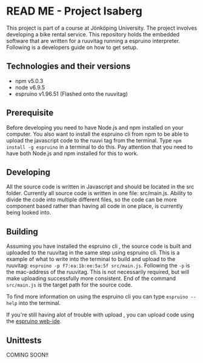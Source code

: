 # READ ME - Project Isaberg

This project is part of a course at Jönköping University. The project involves developing a bike rental service. This repository holds the embedded software that are written for a ruuvitag running a espruino interpreter.
Following is a developers guide on how to get setup.

## Technologies and their versions

- npm v5.0.3
- node v6.9.5
- espruino v1.96.51 (Flashed onto the ruuvitag)

## Prerequisite

Before developing you need to have Node.js and npm installed on your computer. You also want to install the espruino cli from npm to be able to upload the javascript code to the ruuvi tag from the terminal. Type `npm install -g espruino`
in a terminal to do this. Pay attention that you need to have both Node.js and npm installed for this to work.

## Developing

All the source code is written in Javascript and should be located in the src folder. Currently all source code is written in one file: src/main.js. Ability to divide the code into multiple different files, so the code can be more component based rather than having all code in one place, is currently being looked into.

## Building

Assuming you have installed the espruino cli , the source code is built and uploaded to the ruuvitag in the same step using espruino cli. This is a example of what to write into the terminal to build and upload to the ruuvitag: `espruino -p f7:ea:1b:ee:5a:5f src/main.js`. Following the `-p` is the mac-address of the ruuvitag. This is not necessarily required, but will make uploading successfully more consistent. End of the command `src/main.js` is the target path for the source code.

To find more information on using the espruino cli you can type `espruino --help` into the terminal.

If you're still having alot of trouble with upload , you can upload code using the [espruino web-ide](https://www.espruino.com/ide/).

## Unittests

COMING SOON!!